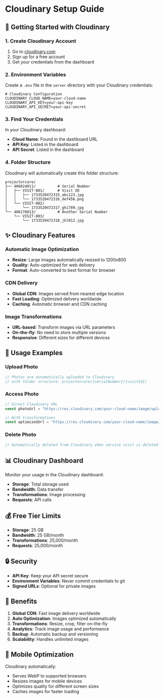 # Cloudinary Setup Guide

## 🚀 Getting Started with Cloudinary

### 1. Create Cloudinary Account
1. Go to [cloudinary.com](https://cloudinary.com)
2. Sign up for a free account
3. Get your credentials from the dashboard

### 2. Environment Variables
Create a `.env` file in the `server` directory with your Cloudinary credentials:

```env
# Cloudinary Configuration
CLOUDINARY_CLOUD_NAME=your-cloud-name
CLOUDINARY_API_KEY=your-api-key
CLOUDINARY_API_SECRET=your-api-secret
```

### 3. Find Your Credentials
In your Cloudinary dashboard:
- **Cloud Name**: Found in the dashboard URL
- **API Key**: Listed in the dashboard
- **API Secret**: Listed in the dashboard

### 4. Folder Structure
Cloudinary will automatically create this folder structure:
```
projectorcare/
├── 406024011/          # Serial Number
│   ├── VISIT-001/      # Visit ID
│   │   ├── 1733520472315_abc123.jpg
│   │   └── 1733520472316_def456.png
│   └── VISIT-002/
│       └── 1733520472317_ghi789.jpg
└── 406176013/          # Another Serial Number
    └── VISIT-003/
        └── 1733520472318_jkl012.jpg
```

## ✨ Cloudinary Features

### Automatic Image Optimization
- **Resize**: Large images automatically resized to 1200x800
- **Quality**: Auto-optimized for web delivery
- **Format**: Auto-converted to best format for browser

### CDN Delivery
- **Global CDN**: Images served from nearest edge location
- **Fast Loading**: Optimized delivery worldwide
- **Caching**: Automatic browser and CDN caching

### Image Transformations
- **URL-based**: Transform images via URL parameters
- **On-the-fly**: No need to store multiple versions
- **Responsive**: Different sizes for different devices

## 🔧 Usage Examples

### Upload Photo
```javascript
// Photos are automatically uploaded to Cloudinary
// with folder structure: projectorcare/{serialNumber}/{visitId}/
```

### Access Photo
```javascript
// Direct Cloudinary URL
const photoUrl = "https://res.cloudinary.com/your-cloud-name/image/upload/projectorcare/406024011/VISIT-001/1733520472315_abc123.jpg";

// With transformations
const optimizedUrl = "https://res.cloudinary.com/your-cloud-name/image/upload/w_800,h_600,c_fill/projectorcare/406024011/VISIT-001/1733520472315_abc123.jpg";
```

### Delete Photo
```javascript
// Automatically deleted from Cloudinary when service visit is deleted
```

## 📊 Cloudinary Dashboard

Monitor your usage in the Cloudinary dashboard:
- **Storage**: Total storage used
- **Bandwidth**: Data transfer
- **Transformations**: Image processing
- **Requests**: API calls

## 💰 Free Tier Limits
- **Storage**: 25 GB
- **Bandwidth**: 25 GB/month
- **Transformations**: 25,000/month
- **Requests**: 25,000/month

## 🔒 Security
- **API Key**: Keep your API secret secure
- **Environment Variables**: Never commit credentials to git
- **Signed URLs**: Optional for private images

## 🚀 Benefits
1. **Global CDN**: Fast image delivery worldwide
2. **Auto Optimization**: Images optimized automatically
3. **Transformations**: Resize, crop, filter on-the-fly
4. **Analytics**: Track image usage and performance
5. **Backup**: Automatic backup and versioning
6. **Scalability**: Handles unlimited images

## 📱 Mobile Optimization
Cloudinary automatically:
- Serves WebP to supported browsers
- Resizes images for mobile devices
- Optimizes quality for different screen sizes
- Caches images for faster loading 